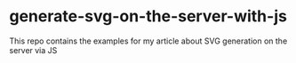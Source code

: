 generate-svg-on-the-server-with-js
==================================

This repo contains the examples for my article about SVG generation on the server via JS
